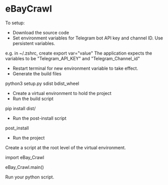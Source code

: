 # eBayCrawl

To setup:

- Download the source code
- Set environment variables for Telegram bot API key and channel ID. Use persistent variables.

e.g. in ~/.zshrc, create export var="value"
The application expects the variables to be "Telegram_API_KEY" and "Telegram_Channel_id"

- Restart terminal for new environment variable to take effect.
- Generate the build files

python3 setup.py sdist bdist_wheel

- Create a virtual environment to hold the project
- Run the build script

pip install dist/<wheel file>


- Run the post-install script

post_install

- Run the project

Create a script at the root level of the virtual environment.

import eBay_Crawl

eBay_Crawl.main()

Run your python script.
